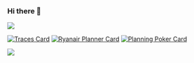 ### Hi there 👋

<!--
**YanaKrivitskaya/YanaKrivitskaya** is a ✨ _special_ ✨ repository because its `README.md` (this file) appears on your GitHub profile.
-->

<a >
  <img align="center" src="https://github-readme-stats.vercel.app/api?username=YanaKrivitskaya&show_icons=true&theme=vue" />
</a>

[![Traces Card](https://github-readme-stats.vercel.app/api/pin/?username=YanaKrivitskaya&repo=traces)](https://github.com/YanaKrivitskaya/traces)
[![Ryanair Planner Card](https://github-readme-stats.vercel.app/api/pin/?username=YanaKrivitskaya&repo=RyanairPlanner)](https://github.com/YanaKrivitskaya/RyanairPlanner)
[![Planning Poker Card](https://github-readme-stats.vercel.app/api/pin/?username=YanaKrivitskaya&repo=PlanningPoker)](https://github.com/YanaKrivitskaya/PlanningPoker)

<a>
  <img align="center" src="https://github-readme-stats.vercel.app/api/top-langs/?username=YanaKrivitskaya&layout=compact" />
</a>
